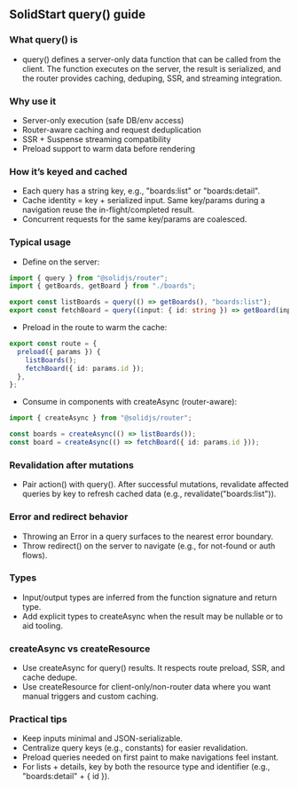 ## SolidStart query() guide

### What query() is
- query() defines a server-only data function that can be called from the client. The function executes on the server, the result is serialized, and the router provides caching, deduping, SSR, and streaming integration.

### Why use it
- Server-only execution (safe DB/env access)
- Router-aware caching and request deduplication
- SSR + Suspense streaming compatibility
- Preload support to warm data before rendering

### How it’s keyed and cached
- Each query has a string key, e.g., "boards:list" or "boards:detail".
- Cache identity = key + serialized input. Same key/params during a navigation reuse the in-flight/completed result.
- Concurrent requests for the same key/params are coalesced.

### Typical usage
- Define on the server:
```ts
import { query } from "@solidjs/router";
import { getBoards, getBoard } from "./boards";

export const listBoards = query(() => getBoards(), "boards:list");
export const fetchBoard = query((input: { id: string }) => getBoard(input.id), "boards:detail");
```

- Preload in the route to warm the cache:
```ts
export const route = {
  preload({ params }) {
    listBoards();
    fetchBoard({ id: params.id });
  },
};
```

- Consume in components with createAsync (router-aware):
```ts
import { createAsync } from "@solidjs/router";

const boards = createAsync(() => listBoards());
const board = createAsync(() => fetchBoard({ id: params.id }));
```

### Revalidation after mutations
- Pair action() with query(). After successful mutations, revalidate affected queries by key to refresh cached data (e.g., revalidate("boards:list")).

### Error and redirect behavior
- Throwing an Error in a query surfaces to the nearest error boundary.
- Throw redirect() on the server to navigate (e.g., for not-found or auth flows).

### Types
- Input/output types are inferred from the function signature and return type.
- Add explicit types to createAsync when the result may be nullable or to aid tooling.

### createAsync vs createResource
- Use createAsync for query() results. It respects route preload, SSR, and cache dedupe.
- Use createResource for client-only/non-router data where you want manual triggers and custom caching.

### Practical tips
- Keep inputs minimal and JSON-serializable.
- Centralize query keys (e.g., constants) for easier revalidation.
- Preload queries needed on first paint to make navigations feel instant.
- For lists + details, key by both the resource type and identifier (e.g., "boards:detail" + { id }).
